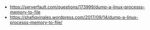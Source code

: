 * https://serverfault.com/questions/173999/dump-a-linux-processs-memory-to-file
* https://shafiqvinales.wordpress.com/2017/09/14/dump-a-linux-processs-memory-to-file/
